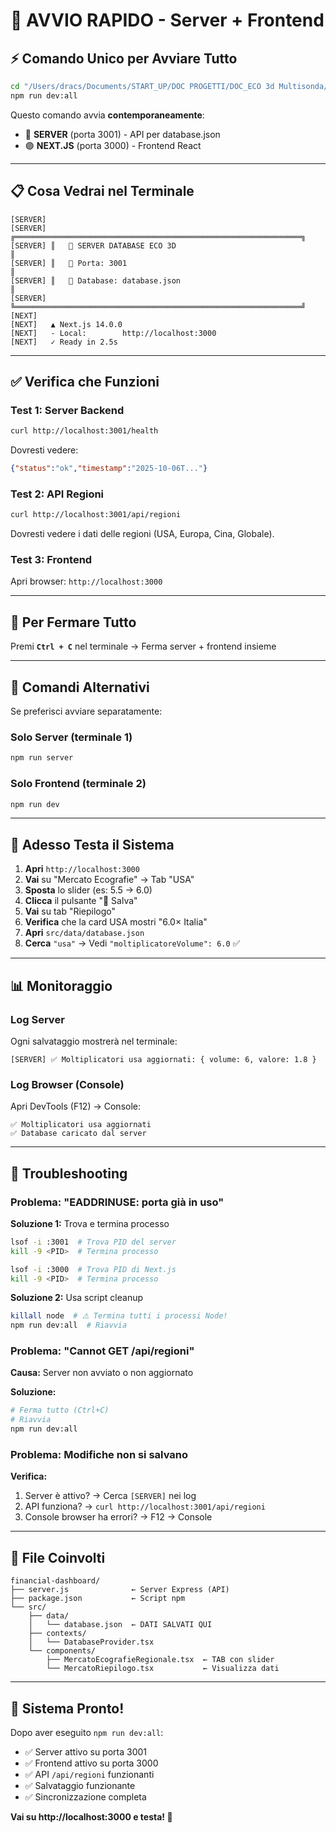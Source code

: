 # 🚀 AVVIO RAPIDO - Server + Frontend

## ⚡ Comando Unico per Avviare Tutto

```bash
cd "/Users/dracs/Documents/START_UP/DOC PROGETTI/DOC_ECO 3d Multisonda/__BP 2025/financial-dashboard"
npm run dev:all
```

Questo comando avvia **contemporaneamente**:
- 🔵 **SERVER** (porta 3001) - API per database.json
- 🟣 **NEXT.JS** (porta 3000) - Frontend React

---

## 📋 Cosa Vedrai nel Terminale

```
[SERVER] 
[SERVER] ╔════════════════════════════════════════════════════════════════╗
[SERVER] ║   🚀 SERVER DATABASE ECO 3D                                   ║
[SERVER] ║   📡 Porta: 3001                                              ║
[SERVER] ║   📂 Database: database.json                                  ║
[SERVER] ╚════════════════════════════════════════════════════════════════╝
[NEXT]   
[NEXT]   ▲ Next.js 14.0.0
[NEXT]   - Local:        http://localhost:3000
[NEXT]   ✓ Ready in 2.5s
```

---

## ✅ Verifica che Funzioni

### Test 1: Server Backend
```bash
curl http://localhost:3001/health
```

Dovresti vedere:
```json
{"status":"ok","timestamp":"2025-10-06T..."}
```

### Test 2: API Regioni
```bash
curl http://localhost:3001/api/regioni
```

Dovresti vedere i dati delle regioni (USA, Europa, Cina, Globale).

### Test 3: Frontend
Apri browser: `http://localhost:3000`

---

## 🛑 Per Fermare Tutto

Premi **`Ctrl + C`** nel terminale → Ferma server + frontend insieme

---

## 🔧 Comandi Alternativi

Se preferisci avviare separatamente:

### Solo Server (terminale 1)
```bash
npm run server
```

### Solo Frontend (terminale 2)
```bash
npm run dev
```

---

## 🎯 Adesso Testa il Sistema

1. **Apri** `http://localhost:3000`
2. **Vai** su "Mercato Ecografie" → Tab "USA"
3. **Sposta** lo slider (es: 5.5 → 6.0)
4. **Clicca** il pulsante "💾 Salva"
5. **Vai** su tab "Riepilogo"
6. **Verifica** che la card USA mostri "6.0× Italia"
7. **Apri** `src/data/database.json`
8. **Cerca** `"usa"` → Vedi `"moltiplicatoreVolume": 6.0` ✅

---

## 📊 Monitoraggio

### Log Server
Ogni salvataggio mostrerà nel terminale:
```
[SERVER] ✅ Moltiplicatori usa aggiornati: { volume: 6, valore: 1.8 }
```

### Log Browser (Console)
Apri DevTools (F12) → Console:
```
✅ Moltiplicatori usa aggiornati
✅ Database caricato dal server
```

---

## 🚨 Troubleshooting

### Problema: "EADDRINUSE: porta già in uso"

**Soluzione 1:** Trova e termina processo
```bash
lsof -i :3001  # Trova PID del server
kill -9 <PID>  # Termina processo

lsof -i :3000  # Trova PID di Next.js
kill -9 <PID>  # Termina processo
```

**Soluzione 2:** Usa script cleanup
```bash
killall node  # ⚠️ Termina tutti i processi Node!
npm run dev:all  # Riavvia
```

### Problema: "Cannot GET /api/regioni"

**Causa:** Server non avviato o non aggiornato

**Soluzione:**
```bash
# Ferma tutto (Ctrl+C)
# Riavvia
npm run dev:all
```

### Problema: Modifiche non si salvano

**Verifica:**
1. Server è attivo? → Cerca `[SERVER]` nei log
2. API funziona? → `curl http://localhost:3001/api/regioni`
3. Console browser ha errori? → F12 → Console

---

## 📁 File Coinvolti

```
financial-dashboard/
├── server.js              ← Server Express (API)
├── package.json           ← Script npm
└── src/
    ├── data/
    │   └── database.json  ← DATI SALVATI QUI
    ├── contexts/
    │   └── DatabaseProvider.tsx
    └── components/
        ├── MercatoEcografieRegionale.tsx  ← TAB con slider
        └── MercatoRiepilogo.tsx           ← Visualizza dati
```

---

## 🎉 Sistema Pronto!

Dopo aver eseguito `npm run dev:all`:
- ✅ Server attivo su porta 3001
- ✅ Frontend attivo su porta 3000  
- ✅ API `/api/regioni` funzionanti
- ✅ Salvataggio funzionante
- ✅ Sincronizzazione completa

**Vai su http://localhost:3000 e testa! 🚀**
